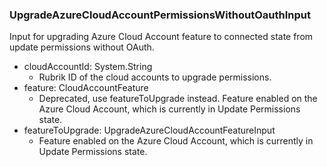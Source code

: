 ### UpgradeAzureCloudAccountPermissionsWithoutOauthInput
Input for upgrading Azure Cloud Account feature to connected state from update permissions without OAuth.

- cloudAccountId: System.String
  - Rubrik ID of the cloud accounts to upgrade permissions.
- feature: CloudAccountFeature
  - Deprecated, use featureToUpgrade instead. Feature enabled on the Azure Cloud Account, which is currently in Update Permissions state.
- featureToUpgrade: UpgradeAzureCloudAccountFeatureInput
  - Feature enabled on the Azure Cloud Account, which is currently in Update Permissions state.
